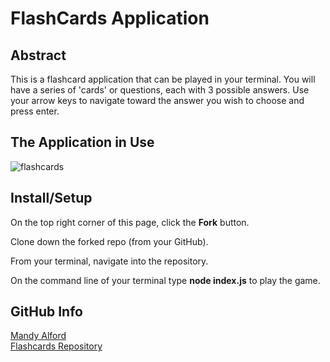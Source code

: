 # FlashCards Application


## Abstract

This is a flashcard application that can be played in your terminal. You will have a series of 'cards' or questions, each with 3 possible answers. Use your arrow keys to navigate toward the answer you wish to choose and press enter.


## The Application in Use


![flashcards](https://user-images.githubusercontent.com/54858455/73511216-ca0df580-43dc-11ea-922b-5ea0ca7902f8.gif)

## Install/Setup

On the top right corner of this page, click the **Fork** button.

Clone down the forked repo (from your GitHub).

From your terminal, navigate into the repository.

On the command line of your terminal type **node index.js** to play the game.


## GitHub Info
[Mandy Alford](https://github.com/MandyAlford) </br>
[Flashcards Repository](https://github.com/MandyAlford/flashcards-starter) </br>
